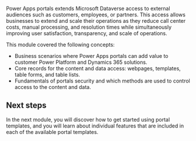 Power Apps portals extends Microsoft Dataverse access to external audiences such as customers, employees, or partners. This access allows businesses to extend and scale their operations as they reduce call center costs, manual processing, and resolution times while simultaneously improving user satisfaction, transparency, and scale of operations.

This module covered the following concepts:

- Business scenarios where Power Apps portals can add value to customer Power Platform and Dynamics 365 solutions.
- Core records for the content and data access: webpages, templates, table forms, and table lists.
- Fundamentals of portals security and which methods are used to control access to the content and data.

## Next steps

In the next module, you will discover how to get started using portal templates, and you will learn about individual features that are included in each of the available portal templates.
